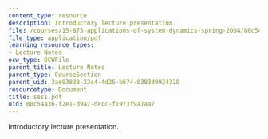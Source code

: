 ```yaml
---
content_type: resource
description: Introductory lecture presentation.
file: /courses/15-875-applications-of-system-dynamics-spring-2004/80c54a36f2e1d9a7deccf1973f9a7aa7_ses1.pdf
file_type: application/pdf
learning_resource_types:
- Lecture Notes
ocw_type: OCWFile
parent_title: Lecture Notes
parent_type: CourseSection
parent_uid: 3ae93838-23c4-4d26-b674-0383d9924320
resourcetype: Document
title: ses1.pdf
uid: 80c54a36-f2e1-d9a7-decc-f1973f9a7aa7
---
```

Introductory lecture presentation.

